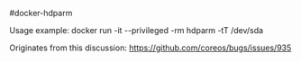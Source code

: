 #docker-hdparm

Usage example:
docker run -it --privileged -rm hdparm -tT /dev/sda

Originates from this discussion:
https://github.com/coreos/bugs/issues/935
